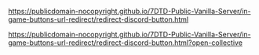 
https://publicdomain-nocopyright.github.io/7DTD-Public-Vanilla-Server/in-game-buttons-url-redirect/redirect-discord-button.html

https://publicdomain-nocopyright.github.io/7DTD-Public-Vanilla-Server/in-game-buttons-url-redirect/redirect-discord-button.html?open-collective

